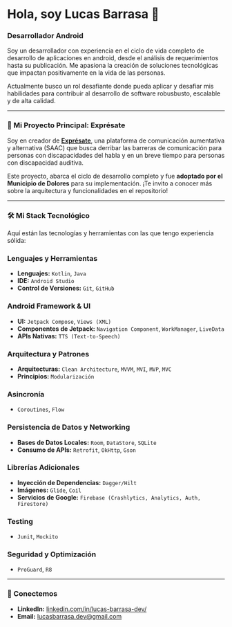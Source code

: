 # Hola, soy Lucas Barrasa 👋

### Desarrollador Android

Soy un desarrollador con experiencia en el ciclo de vida completo de desarrollo de aplicaciones en android, desde el análisis de requerimientos hasta su publicación. Me apasiona la creación de soluciones tecnológicas que impactan positivamente en la vida de las personas.

Actualmente busco un rol desafiante donde pueda aplicar y desafiar mis habilidades para contribuir al desarrollo de software robusbusto, escalable y de alta calidad.

---

### 🚀 Mi Proyecto Principal: Exprésate

Soy en creador de **[Exprésate](https://github.com/LucasBarrasa/Expresate)**, una plataforma de comunicación aumentativa y alternativa (SAAC) que busca derribar las barreras de comunicación para personas con discapacidades del habla y en un breve tiempo para personas con discapacidad auditiva.

Este proyecto,  abarca el ciclo de desarrollo completo y fue **adoptado por el Municipio de Dolores** para su implementación. ¡Te invito a conocer más sobre la arquitectura y funcionalidades en el repositorio!

---

### 🛠️ Mi Stack Tecnológico

Aquí están las tecnologías y herramientas con las que tengo experiencia sólida:

### **Lenguajes y Herramientas**
* **Lenguajes:** `Kotlin`, `Java`
* **IDE:** `Android Studio`
* **Control de Versiones:** `Git`, `GitHub`

### **Android Framework & UI**
* **UI:** `Jetpack Compose`, `Views (XML)`
* **Componentes de Jetpack:** `Navigation Component`, `WorkManager`, `LiveData`
* **APIs Nativas:** `TTS (Text-to-Speech)`

### **Arquitectura y Patrones**
* **Arquitecturas:** `Clean Architecture`, `MVVM`, `MVI`, `MVP`, `MVC`
* **Principios:** `Modularización`

### **Asincronía**
* `Coroutines`, `Flow`

### **Persistencia de Datos y Networking**
* **Bases de Datos Locales:** `Room`, `DataStore`, `SQLite`
* **Consumo de APIs:** `Retrofit`, `OkHttp`, `Gson`

### **Librerías Adicionales**
* **Inyección de Dependencias:** `Dagger/Hilt`
* **Imágenes:** `Glide`, `Coil`
* **Servicios de Google:** `Firebase (Crashlytics, Analytics, Auth, Firestore)`

### **Testing**
* `Junit`, `Mockito`

### **Seguridad y Optimización**
* `ProGuard`, `R8`

---

### 🤝 Conectemos

* **LinkedIn:** [linkedin.com/in/lucas-barrasa-dev/](https://linkedin.com/in/lucas-barrasa-dev/)
* **Email:** [lucasbarrasa.dev@gmail.com](mailto:lucasbarrasa.dev@gmail.com)
